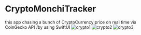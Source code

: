 # CryptoMonchiTracker
this app chasing a bunch of CryptoCurrency price on real time via CoinGecko API /by using SwiftUI
![crypto1](https://user-images.githubusercontent.com/58180720/160188917-2491d3f8-034a-4698-b1e3-78e1f7c38b3d.png)
![crypto2](https://user-images.githubusercontent.com/58180720/160188956-e4b39dc5-1b28-4853-a40c-437fc62a0610.png)
![crypto3](https://user-images.githubusercontent.com/58180720/160188969-7105ccbc-7606-4f56-bf31-fb1eb14ad56f.png)
